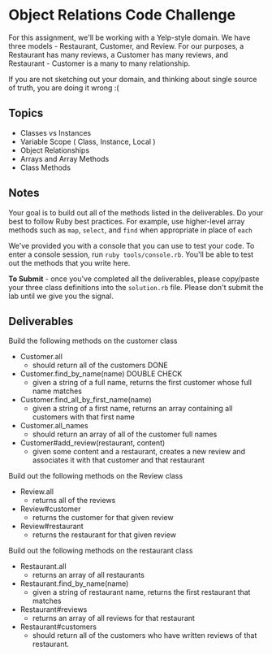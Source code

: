 # Object Relations Code Challenge

For this assignment, we'll be working with a Yelp-style domain. We have three models - Restaurant, Customer, and Review.
For our purposes, a Restaurant has many reviews, a Customer has many reviews, and Restaurant - Customer is a many to many relationship.

If you are not sketching out your domain, and thinking about single source of truth,
you are doing it wrong :(

## Topics

+ Classes vs Instances
+ Variable Scope ( Class, Instance, Local )
+ Object Relationships
+ Arrays and Array Methods
+ Class Methods

## Notes

Your goal is to build out all of the methods listed in the deliverables. Do your best to follow Ruby best practices. For example, use higher-level array methods such as `map`, `select`, and `find` when appropriate in place of `each`

We've provided you with a console that you can use to test your code. To enter a console session, run `ruby tools/console.rb`. You'll be able to test out the methods that you write here.

**To Submit** - once you've completed all the deliverables, please copy/paste your three class definitions into the `solution.rb`  file. Please don't submit the lab until we give you the signal.

## Deliverables

Build the following methods on the customer class
+ Customer.all
  + should return all of the customers DONE
+ Customer.find_by_name(name) DOUBLE CHECK
  + given a string of a full name, returns the first customer whose full name matches
+ Customer.find_all_by_first_name(name)
  + given a string of a first name, returns an array containing all customers with that first name
+ Customer.all_names
  + should return an array of all of the customer full names
+ Customer#add_review(restaurant, content)
  + given some content and a restaurant, creates a new review and associates it with that customer and that restaurant

Build out the following methods on the Review class

+ Review.all
  + returns all of the reviews
+ Review#customer
  + returns the customer for that given review
+ Review#restaurant
  + returns the restaurant for that given review

Build out the following methods on the restaurant class

+ Restaurant.all
  + returns an array of all restaurants
+ Restaurant.find_by_name(name)
  + given a string of restaurant name, returns the first restaurant that matches
+ Restaurant#reviews
  + returns an array of all reviews for that restaurant
+ Restaurant#customers
  + should return all of the customers who have written reviews of that restaurant.
